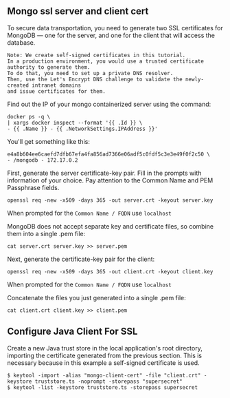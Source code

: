 ## Mongo ssl server and client cert

To secure data transportation, you need to generate two SSL certificates for MongoDB 
— one for the server, and one for the client that will access the database.

    Note: We create self-signed certificates in this tutorial. 
    In a production environment, you would use a trusted certificate authority to generate them.
    To do that, you need to set up a private DNS resolver. 
    Then, use the Let's Encrypt DNS challenge to validate the newly-created intranet domains 
    and issue certificates for them.

Find out the IP of your mongo containerized server using the command:

    docker ps -q \
    | xargs docker inspect --format '{{ .Id }} \
    - {{ .Name }} - {{ .NetworkSettings.IPAddress }}'
    
You'll get something like this:

    e4a8b604ee6caefd7dfb67efa4fa856ad7366e06adf5c0fdf5c3e3e49f0f2c50 \
    - /mongodb - 172.17.0.2

First, generate the server certificate-key pair. 
Fill in the prompts with information of your choice. Pay attention to the Common Name and PEM Passphrase fields.

    openssl req -new -x509 -days 365 -out server.crt -keyout server.key
      
When prompted for the `Common Name / FQDN` use `localhost`

MongoDB does not accept separate key and certificate files, so combine them into a single .pem file:

    cat server.crt server.key >> server.pem

Next, generate the certificate-key pair for the client:

    openssl req -new -x509 -days 365 -out client.crt -keyout client.key

When prompted for the `Common Name / FQDN` use `localhost`

Concatenate the files you just generated into a single .pem file:

    cat client.crt client.key >> client.pem


## Configure Java Client For SSL

Create a new Java trust store in the local application's root directory, importing the certificate generated from the previous section. This is necessary because in this example a self-signed certificate is used.

    $ keytool -import -alias "mongo-client-cert" -file "client.crt" -keystore truststore.ts -noprompt -storepass "supersecret"
    $ keytool -list -keystore truststore.ts -storepass supersecret
    
    